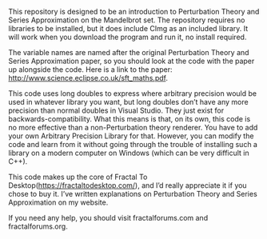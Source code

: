 This repository is designed to be an introduction to Perturbation Theory and Series Approximation on the Mandelbrot set. The repository requires no libraries to be installed, but it does include CImg as an included library. It will work when you download the program and run it, no install required. 

The variable names are named after the original Perturbation Theory and Series Approximation paper, so you should look at the code with the paper up alongside the code.  Here is a link to the paper: http://www.science.eclipse.co.uk/sft_maths.pdf. 

This code uses long doubles to express where arbitrary precision would be used in whatever library you want, but long doubles don’t have any more precision than normal doubles in Visual Studio. They just exist for backwards-compatibility. What this means is that, on its own, this code is no more effective than a non-Perturbation theory renderer. You have to add your own Arbitrary Precision Library for that. However, you can modify the code and learn from it without going through the trouble of installing such a library on a modern computer on Windows (which can be very difficult in C++). 

This code makes up the core of Fractal To Desktop(https://fractaltodesktop.com/), and I’d really appreciate it if you chose to buy it. I’ve written explanations on Perturbation Theory and Series Approximation on my website. 

If you need any help, you should visit fractalforums.com and fractalforums.org. 
